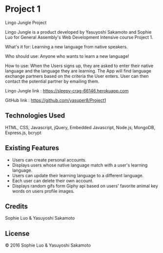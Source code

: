 
# Project 1
Lingo Jungle Project

Lingo Jungle is a product developed by Yasuyoshi Sakamoto and Sophie Luo for General Assembly's Web Development Intensive course Project 1.


What's it for: Learning a new language from native speakers.

Who should use: Anyone who wants to learn a new language!

How to use: When the Users signs up, they are asked to enter their native language and the language they are learning. The App will find language exchange partners based on the criteria the User enters. User can then contact the potential partner by emailing them.

Lingo Jungle link : https://sleepy-crag-66146.herokuapp.com

GitHub link : https://github.com/yasuper8/Project1

## Technologies Used
HTML, CSS, Javascript, jQuery, Embedded Javascript, Node.js, MongoDB, Express.js, bcrypt

## Existing Features

* Users can create personal accounts.
* Displays users whose native language match with a user's learning language.
* Users can update their learning language to a different language.
* Each user can delete their own account.
* Displays random gifs form Giphy api based on users' favorite animal key words on users profile images.

## Credits
Sophie Luo & Yasuyoshi Sakamoto
## License
&copy; 2016 Sophie Luo & Yasuyoshi Sakamoto
